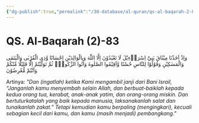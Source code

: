 ```yaml
---
{"dg-publish":true,"permalink":"/30-database/al-quran/qs-al-baqarah-2-83/"}
---
```



# QS. Al-Baqarah (2)-83
وَاِذْ اَخَذْنَا مِيْثَاقَ بَنِيْٓ اِسْرَاۤءِيْلَ لَا تَعْبُدُوْنَ اِلَّا اللّٰهَ وَبِالْوَالِدَيْنِ اِحْسَانًا وَّذِى الْقُرْبٰى وَالْيَتٰمٰى وَالْمَسٰكِيْنِ وَقُوْلُوْا لِلنَّاسِ حُسْنًا وَّاَقِيْمُوا الصَّلٰوةَ وَاٰتُوا الزَّكٰوةَۗ  ثُمَّ تَوَلَّيْتُمْ اِلَّا قَلِيْلًا مِّنْكُمْ وَاَنْتُمْ مُّعْرِضُوْنَ 

Artinya: *"Dan (ingatlah) ketika Kami mengambil janji dari Bani Israil, “Janganlah kamu menyembah selain Allah, dan berbuat-baiklah kepada kedua orang tua, kerabat, anak-anak yatim, dan orang-orang miskin. Dan bertuturkatalah yang baik kepada manusia, laksanakanlah salat dan tunaikanlah zakat.” Tetapi kemudian kamu berpaling (mengingkari), kecuali sebagian kecil dari kamu, dan kamu (masih menjadi) pembangkang."*
